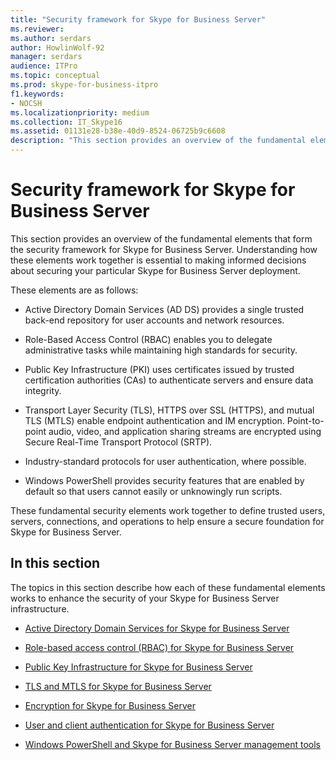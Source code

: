 ```yaml
---
title: "Security framework for Skype for Business Server"
ms.reviewer: 
ms.author: serdars
author: HowlinWolf-92
manager: serdars
audience: ITPro
ms.topic: conceptual
ms.prod: skype-for-business-itpro
f1.keywords:
- NOCSH
ms.localizationpriority: medium
ms.collection: IT_Skype16
ms.assetid: 01131e28-b38e-40d9-8524-06725b9c6608
description: "This section provides an overview of the fundamental elements that form the security framework for Skype for Business Server. Understanding how these elements work together is essential to making informed decisions about securing your particular Skype for Business Server deployment."
---
```


# Security framework for Skype for Business Server
 
This section provides an overview of the fundamental elements that form the security framework for Skype for Business Server. Understanding how these elements work together is essential to making informed decisions about securing your particular Skype for Business Server deployment.
  
These elements are as follows:
  
- Active Directory Domain Services (AD DS) provides a single trusted back-end repository for user accounts and network resources.
    
- Role-Based Access Control (RBAC) enables you to delegate administrative tasks while maintaining high standards for security.
    
- Public Key Infrastructure (PKI) uses certificates issued by trusted certification authorities (CAs) to authenticate servers and ensure data integrity.
    
- Transport Layer Security (TLS), HTTPS over SSL (HTTPS), and mutual TLS (MTLS) enable endpoint authentication and IM encryption. Point-to-point audio, video, and application sharing streams are encrypted using Secure Real-Time Transport Protocol (SRTP).
    
- Industry-standard protocols for user authentication, where possible.
    
- Windows PowerShell provides security features that are enabled by default so that users cannot easily or unknowingly run scripts.
    
These fundamental security elements work together to define trusted users, servers, connections, and operations to help ensure a secure foundation for Skype for Business Server.
  
## In this section

The topics in this section describe how each of these fundamental elements works to enhance the security of your Skype for Business Server infrastructure.
  
- [Active Directory Domain Services for Skype for Business Server](active-directory-domain-services.md)
    
- [Role-based access control (RBAC) for Skype for Business Server](role-based-access-control-rbac.md)
    
- [Public Key Infrastructure for Skype for Business Server](public-key-infrastructure-for-skype.md)
    
- [TLS and MTLS for Skype for Business Server](tls-and-mtls.md)
    
- [Encryption for Skype for Business Server](encryption.md)
    
- [User and client authentication for Skype for Business Server](user-and-client-authentication.md)
    
- [Windows PowerShell and Skype for Business Server management tools](management-tools.md)
    

